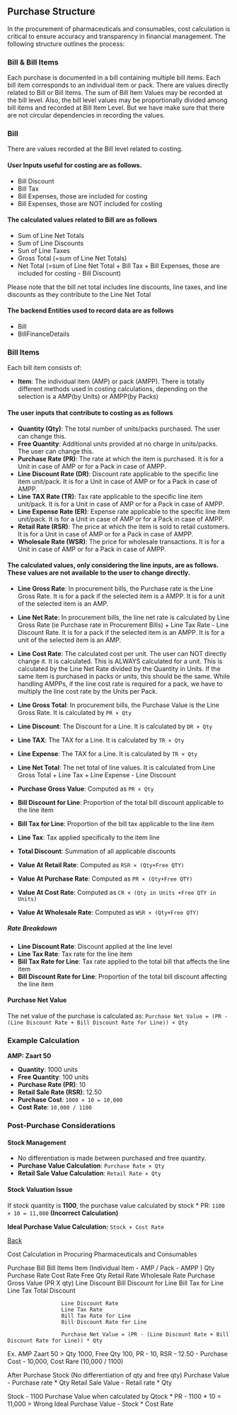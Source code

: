 ## Purchase Structure

In the procurement of pharmaceuticals and consumables, cost calculation is critical to ensure accuracy and transparency in financial management. The following structure outlines the process:

### Bill & Bill Items
Each purchase is documented in a bill containing multiple bill items. Each bill item corresponds to an individual item or pack. There are values directly related to Bill or Bill Items. The sum of Bill Item Values may be recorded at the bill level. Also, the bill level values may be proportionally divided among bill items and recorded at Bill Item Level. But we have make sure that there are not circular dependencies in recording the values. 

### Bill
There are values recorded at the Bill level related to costing.

#### User Inputs useful for costing are as follows.
* Bill Discount
* Bill Tax
* Bill Expenses, those are included for costing
* Bill Expenses, those are NOT included for costing

#### The calculated values related to Bill are as follows
* Sum of Line Net Totals
* Sum of Line Discounts
* Sun of Line Taxes
* Gross Total (=sum of Line Net Totals)
* Net Total (=sum of Line Net Total + Bill Tax + Bill Expenses, those are included for costing - Bill Discount)

Please note that the bill net total includes line discounts, line taxes, and line discounts as they contribute to the Line Net Total

#### The backend Entities used to record data are as follows
* Bill
* BillFinanceDetails 


### Bill Items
Each bill item consists of:
- **Item**: The individual item (AMP) or pack (AMPP). There is totally different methods used in costing calculations, depending on the selection is a AMP(by Units) or AMPP(by Packs)

#### The user inputs that contribute to costing as as follows
- **Quantity (Qty)**: The total number of units/packs purchased. The user can change this.
- **Free Quantity**: Additional units provided at no charge in units/packs. The user can change this.
- **Purchase Rate (PR)**: The rate at which the item is purchased. It is for a Unit in case of AMP or for a Pack in case of AMPP.
- **Line Discount Rate (DR)**: Discount rate applicable to the specific line item unit/pack.  It is for a Unit in case of AMP or for a Pack in case of AMPP.
- **Line TAX Rate (TR)**: Tax rate applicable to the specific line item unit/pack.  It is for a Unit in case of AMP or for a Pack in case of AMPP.
- **Line Expense Rate (ER)**: Expense rate applicable to the specific line item unit/pack.  It is for a Unit in case of AMP or for a Pack in case of AMPP.
- **Retail Rate (RSR)**: The price at which the item is sold to retail customers.  It is for a Unit in case of AMP or for a Pack in case of AMPP.
- **Wholesale Rate (WSR)**: The price for wholesale transactions.  It is for a Unit in case of AMP or for a Pack in case of AMPP.

#### The calculated values, only considering the line inputs, are as follows. These values are not available to the user to change directly.
- **Line Gross Rate**: In procurement bills, the Purchase rate is the Line Gross Rate. It is for a pack if the selected item is a AMPP. It is for a unit of the selected item is an AMP.
- **Line Net Rate**: In procurement bills, the line net rate is calculated by Line Gross Rate (ie Purchase rate in Procurement Bills) + Line Tax Rate - Line Discount Rate. It is for a pack if the selected item is an AMPP. It is for a unit of the selected item is an AMP.
- **Line Cost Rate**: The calculated cost per unit. The user can NOT directly change it. It is calculated. This is ALWAYS calculated for a unit. This is calculated by the Line Net Rate divided by the Quantity in Units. If the same item is purchased in packs or units, this should be the same. While handling AMPPs, if the line cost rate is required for a pack, we have to multiply the line cost rate by the Units per Pack.

- **Line Gross Total**: In procurement bills, the Purchase Value is the Line Gross Rate. It is calculated by `PR × Qty`
- **Line Discount**: The Discount for a Line. It is calculated by `DR × Qty`
- **Line TAX**: The TAX for a Line. It is calculated by `TR × Qty`
- **Line Expense**: The TAX for a Line. It is calculated by `TR × Qty`
- **Line Net Total**: The net total of line values. It is calculated from Line Gross Total + Line Tax + Line Expense - Line Discount

- **Purchase Gross Value**: Computed as `PR × Qty`
- **Bill Discount for Line**: Proportion of the total bill discount applicable to the line item
- **Bill Tax for Line**: Proportion of the bill tax applicable to the line item
- **Line Tax**: Tax applied specifically to the item line
- **Total Discount**: Summation of all applicable discounts

- **Value At Retail Rate**: Computed as `RSR × (Qty+Free QTY)`
- **Value At Purchase Rate**: Computed as `PR × (Qty+Free QTY)`
- **Value At Cost Rate**: Computed as `CR × (Qty in Units +Free QTY in Units)`
- **Value At Wholesale Rate**: Computed as `WSR × (Qty+Free QTY)`


##### Rate Breakdown
- **Line Discount Rate**: Discount applied at the line level
- **Line Tax Rate**: Tax rate for the line item
- **Bill Tax Rate for Line**: Tax rate applied to the total bill that affects the line item
- **Bill Discount Rate for Line**: Proportion of the total bill discount affecting the line item

#### Purchase Net Value
The net value of the purchase is calculated as:
`Purchase Net Value = (PR - (Line Discount Rate + Bill Discount Rate for Line)) × Qty`

### Example Calculation
**AMP: Zaart 50**  
- **Quantity**: 1000 units
- **Free Quantity**: 100 units
- **Purchase Rate (PR)**: 10
- **Retail Sale Rate (RSR)**: 12.50
- **Purchase Cost**: `1000 × 10 = 10,000`
- **Cost Rate**: `10,000 / 1100`

### Post-Purchase Considerations
#### Stock Management
- No differentiation is made between purchased and free quantity.
- **Purchase Value Calculation**: `Purchase Rate × Qty`
- **Retail Sale Value Calculation**: `Retail Rate × Qty`

#### Stock Valuation Issue
If stock quantity is **1100**, the purchase value calculated by stock * PR:
`1100 × 10 = 11,000` **(Incorrect Calculation)**

**Ideal Purchase Value Calculation:**
`Stock × Cost Rate`


[Back](https://github.com/hmislk/hmis/wiki/Pharmaceutical-Logistics)



















Cost Calculation in Procuring Pharmaceuticals and Consumables

Purchase 
   Bill
        Bill Items
               Item (Individual Item - AMP / Pack - AMPP )
                     Qty
                     Purchase Rate 
                     Cost Rate
                     Free Qty
                     Retail Rate
                     Wholesale Rate
                     Purchase Gross Value (PR X qty)
                     Line Discount
                     Bill Discount for Line
                     Bill Tax for Line
                     Line Tax
                     Total Discount

                     Line Discount Rate
                     Line Tax Rate 
                     Bill Tax Rate for Line
                     Bill Discount Rate for Line
                    
                     Purchase Net Value = (PR - (Line Discount Rate + Bill Discount Rate for Line)) * Qty

                     

Ex.
AMP
Zaart 50 > Qty 1000, Free Qty 100, PR - 10, RSR - 12.50 - Purchase Cost - 10,000, Cost Rare (10,000 / 1100)

After Purchase
      Stock (No differentiation of qty and free qty)
      Purchase Value - Purchase rate * Qty
      Retail Sale Value - Retail rate * Qty

Stock - 1100
Purchase Value when calculated by Qtock * PR - 1100 * 10 = 11,000 > Wrong
Ideal Purchase Value - Stock * Cost Rate




                     
